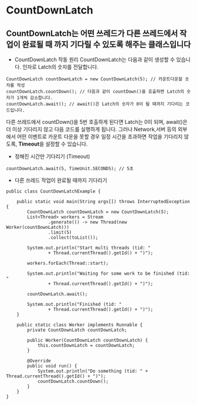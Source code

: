 # CountDownLatch  
## CountDownLatch는 어떤 쓰레드가 다른 쓰레드에서 작업이 완료될 때 까지 기다릴 수 있도록 해주는 클래스입니다

* CountDownLatch 작동 원리
CountDownLatch는 다음과 같이 생성할 수 있습니다. 인자로 Latch의 숫자를 전달합니다.

```
CountDownLatch countDownLatch = new CountDownLatch(5); // 카운트다운할 숫자를 작성
countDownLatch.countDown(); // 다음과 같이 countDown()을 호출하면 Latch의 숫자가 1개씩 감소합니다.
countDownLatch.await(); // await()은 Latch의 숫자가 0이 될 때까지 기다리는 코드입니다.
```
다른 쓰레드에서 countDown()을 5번 호출하게 된다면 Latch는 0이 되며, await()은 더 이상 기다리지 않고 다음 코드를 실행하게 됩니다.
그러나 Network,서버 등의 외부에서 어떤 이벤트로 카운트 다운을 못할 경우 
 일정 시간을 초과하면 작업을 기다리지 않도록, **Timeout**을 설정할 수 있습니다.


* 정해진 시간만 기다리기 (Timeout)
``` 
countDownLatch.await(5, TimeUnit.SECONDS); // 5초
```

* 다른 쓰레드 작업이 완료될 때까지 기다리기
``` 
public class CountDownLatchExample {

    public static void main(String args[]) throws InterruptedException {
        CountDownLatch countDownLatch = new CountDownLatch(5);
        List<Thread> workers = Stream
                .generate(() -> new Thread(new Worker(countDownLatch)))
                .limit(5)
                .collect(toList());

        System.out.println("Start multi threads (tid: "
                + Thread.currentThread().getId() + ")");

        workers.forEach(Thread::start);

        System.out.println("Waiting for some work to be finished (tid: "
                + Thread.currentThread().getId() + ")");

        countDownLatch.await();

        System.out.println("Finished (tid: "
                + Thread.currentThread().getId() + ")");
    }

    public static class Worker implements Runnable {
        private CountDownLatch countDownLatch;

        public Worker(CountDownLatch countDownLatch) {
            this.countDownLatch = countDownLatch;
        }

        @Override
        public void run() {
            System.out.println("Do something (tid: " + Thread.currentThread().getId() + ")");
            countDownLatch.countDown();
        }
    }
}
``` 
